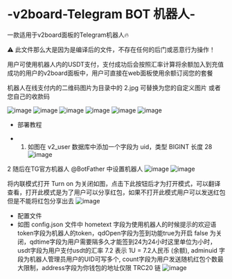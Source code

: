 # -v2board-Telegram BOT 机器人-
一款适用于v2board面板的Telegram机器人🔥

⚠️ 此文件那么大是因为是编译后的文件，不存在任何的后门或恶意行为操作！

用户可使用机器人内的USDT支付，支付成功后会按照汇率计算将余额加入到充值成功的用户的v2board面板中，用户可直接在web面板使用余额订阅您的套餐

机器人在线支付内的二维码图片为目录中的 2.jpg 可替换为您的自定义图片 或者 您自己的收款码

![image](https://github.com/user-attachments/assets/1459454b-6b71-4271-842c-b9ea7d08e277)
![image](https://github.com/user-attachments/assets/5f03c788-898f-4d61-b00c-8b7bfb8325c6)
![image](https://github.com/user-attachments/assets/500a50b4-fbf5-4881-a126-ad96df6caaed)
![image](https://github.com/user-attachments/assets/8297eb59-1e48-4640-bd06-1a0231804ccd)
![image](https://github.com/user-attachments/assets/8c3b060a-0739-438e-a18d-e51108c88c7a)
![image](https://github.com/user-attachments/assets/34c5240d-6a66-4b27-90fa-c007da12e040)


* 部署教程

* 1. 如图在 v2_user 数据库中添加一个字段为 uid，类型 BIGINT 长度 28
![image](https://github.com/user-attachments/assets/a611c5fc-94c4-497e-9fa7-780cd9c3d1ed)

2 随后在TG官方机器人 @BotFather 中设置机器人
![image](https://github.com/user-attachments/assets/41e614d4-40d7-4eae-ae51-195db0b656c9)
![image](https://github.com/user-attachments/assets/f84294e8-2977-45d8-a9b7-ecf2e00c4139)

将内联模式打开 Turn on 为关闭如图，点击下此按钮后才为打开模式，可以翻译查看，打开此模式是为了用户可以分享红包，如果不打开此模式用户可以发送红包但是不能将红包分享出去
![image](https://github.com/user-attachments/assets/dde789cb-ec3e-4c90-906f-4a92c29fd70b)


* 配置文件
* 如图 config.json 文件中 hometext 字段为使用机器人的时候提示的欢迎语 token字段为机器人的token，qdOpen字段为签到功能true为开启 false 为关闭，qdtime字段为用户需要隔多久才能签到24为24小时这里单位为小时，usdt字段为用户支付usdt的汇率 7.2 表示 1U = 7.2人民币 (余额), adminuid 字段为机器人管理员用户的UID可写多个, count字段为用户发送随机红包个数最大限制，address字段为你钱包的地址仅限 TRC20 链
![image](https://github.com/user-attachments/assets/ebb2fcff-5de8-4cd1-ac7a-deccfd3da130)
